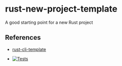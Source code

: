 # rust-new-project-template
A good starting point for a new Rust project

## References

* [rust-cli-template](https://github.com/kbknapp/rust-cli-template)

* [![Tests](https://github.com/vincenzosilvio/github-actions-rust-example/actions/workflows/tests.yml/badge.svg)](https://github.com/vincenzosilvio/github-actions-rust-example/actions/workflows/tests.yml)
